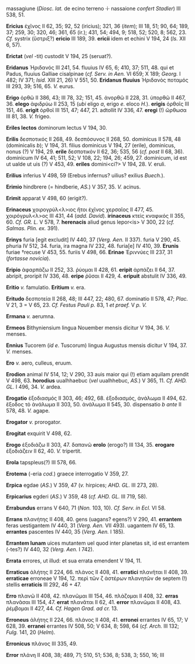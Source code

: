 massagiune (*Diosc. lat.* de ecino terreno ·i· nassaione *confert
Stadler*) III 538, 51.

**Ericius** ἐχῖνος II 62, 35; 92, 52 (iricius); 321, 36 (*item*); III
18, 51; 90, 64; 189, 37; 259, 30; 320, 46; 361, 65 (ir.); 431, 54; 494,
9; 518, 52; 520, 8; 562, 23. *Cf.* systrix (ὕστριξ?) **ericio** III 189,
39. **ericii** idem et echini V 194, 24 (*Is.* XII 6, 57).

**Erictat** (*vel* -tit) custodit V 194, 25 (seruat?).

**Eridanus** Ἠριδανός III 241, 54. fluuius IV 65, 6; 410, 37; 511, 48.
qui et Padus, fluuius Galliae cisalpinae (*cf. Serv. in Aen.* VI 659; X
189; *Georg.* I 482; IV 371; *Isid.* XIII 21, 26) V 551, 50. **Eridanus
fluuius** Ἠριδανὸς ποταμός III 293, 39; 516, 65. *V.* eurus.

**Erigo** ὀρθῶ II 386, 43; III 78, 32; 151, 45. ἀνορθῶ II 228, 31.
ὑπορθῶ II 467, 36. **elego** ἀφιδρύω II 253, 15 (*ubi* eligo *a*, erigo
*e.* eloco *H.*). **erigis** ὀρθοῖς III 151, 46. **erigit** ὀρθοῖ III
151, 47; 447, 21. adtollit IV 336, 47. **eregi** (!) ὤρθωσα III 81, 38.
*V.* frigeo.

**Eriles lectos** dominorum lectus V 194, 30.

**Erilis** δεσποτικός II 268, 49. δεσπόσυνος II 268, 50. dominicus II
578, 48 (dominicalis *b*); V 194, 31. filius dominicus V 194, 27
(erile), dominicus, nonus (?) V 194, 29. **erile** δεσποτικόν II 62, 36;
535, 56 (*cf. post* II 68, 36). dominicum IV 64, 41; 511, 52; V 108, 22;
194, 26; 459, 27. dominicum, id est ut ualde ut uis (?) V 453, 49.
**eriles** domini\<ci?\> V 194, 28. *V.* eruli.

**Erilius** inferius V 498, 59 (Erebus infernus? uilius? exilius
*Buech.*).

**Erimio** hindbrere (= hindberie, *AS.*) V 357, 35. *V.* acinus.

**Erimit** apparat V 498, 60 (erigit?).

**Erinaceus** χοιρογρύλ\<λ\>ιος ἤτοι ἐχῖ­νος χερσαῖος II 477, 45.
χοιρόγρυλ\<λ\>ος III 431, 44 (*add. David*). **irinaceus** κτεὶς
κναφικός II 355, 60. *Cf. GR. L.* V 578, 7. **herenacis** aliud genus
lepor\<is\> V 300, 22 (*cf. Salmas. Plin. ex.* 391).

**Erinys** furia [egit excludit] IV 440, 37 (*Verg. Aen.* II 337).
furia V 290, 45. phuria IV 512, 34. furia, ira magna IV 232, 48.
furia[e] IV 410, 39. **Erunis** furiae †recuse V 453, 55. furiis V
498, 66. **Erinae** Ἐριννύες III 237, 31 (*fortasse novicia*).

**Eripio** ἀφαρπάζω II 252, 33. ῥύομαι II 428, 61. **eripit** ἁρπάζει II
64, 37. abripit, proripit IV 336, 48. **eripe** ῥῦσαι II 429, 4.
**eripuit** abstulit IV 336, 49.

**Eritio** *v.* famulatio. **Eritium** *v.* era.

**Eritudo** δεσποτεία II 268, 48; III 447, 22; 480, 67. dominatio II
578, 47; *Plac.* V 21, 3 = V 65, 23. *Cf. Festus Pauli p.* 83, 1 *et
praef.* V *p. V.*

**Ermana** *v.* aerumna.

**Ermeos** Bithyniensium lingua Nouember mensis dicitur V 194, 36. *V.*
menses.

**Ennius** Tucorem (*id e.* Tuscorum) lingua Augustus mensis dicitur V
194, 37. *V.* menses.

**Ero** *v.* aero, culleus, eruum.

**Erodion** animal IV 514, 12; V 290, 33 auis maior qui (!) etiam
aquilam prendit V 498, 63. **horodius** uualhhaebuc (*vel* uualhhebuc,
*AS.*) V 365, 11. *Cf. AHD. GL.* I 496, 34. *V.* ardea.

**Erogatio** ἐξοδιασμός II 303, 46; 492, 68. ἐξοδιασμός, ἀνάλωμα II 494,
62. ἔξοδος τὸ ἀνάλωμα II 303, 50. ἀνάλωμα II 545, 30. dispensatio *b
ante* II 578, 48. *V.* agape.

**Erogator** *v.* prorogator.

**Erogitat** exquirit V 498, 62.

**Erogo** ἐξοδιάζω II 303, 47. δαπανῶ **erolo** (erogo?) III 134, 35.
**erogare** ἐξοδιάζειν II 62, 40. *V.* tripertit.

**Erola** tapspleus(?) III 578, 66.

**Erotema** (-eria *cod.*) graece interrogatio V 359, 27.

**Erpica** egdae (*AS.*) V 359, 47 (*v.* hirpices; *AHD. GL.* III 273,
28).

**Erpicarius** egderi (*AS.*) V 359, 48 (*cf. AHD. GL.* III 719, 58).

**Errabundus** errans V 640, 71 (*Non.* 103, 10). *Cf. Serv. in Ecl.* VI
58.

**Errans** πλανήτης II 408, 40. gens (uagans? egens?) V 290, 41.
**errantem** feras uestigantem IV 440, 31 (*Verg. Aen.* VII 493).
uagantem IV 65, 13. **errantes** pascentes IV 440, 35 (*Verg. Aen.* I
185).

**Errantem lunam** uices mutantem uel quod inter planetas sit, id est
errantem (-tes?) IV 440, 32 (*Verg. Aen.* I 742).

**Errata** errores, ut illud: et sua errata emendent V 194, 11.

**Erraticus** ἀλήτης II 224, 66. πλάνος II 408, 41. **erratici**
πλανῆται II 408, 39. **erraticae** erroneae V 194, 12. περὶ τῶν ζ
ἀστέρων πλανητῶν de septem (!) stellis **erraticis** III 292, 46 + 47.

**Erro** πλανῶ II 408, 42. πλανῶμαι III 154, 46. πλάζομαι II 408, 32.
**erras** πλανᾶσαι III 154, 47. **errat** πλανᾶται II 62, 41. **error**
πλανῶμαι II 408, 43. ῥέμβομαι II 427, 44. *Cf. Hagen Grad. ad cr.* 13.

**Erroneus** ἀλήτης II 224, 66. πλάνος II 408, 41. **erronei** errantes
IV 65, 17; V 628, 39. **erranei** errantes IV 508, 50; V 634, 8; 598, 64
(*cf. Arch.* III 132; *Fulg.* 141, 20 (*Helm*).

**Erronicus** πλάνος III 335, 49.

**Error** πλάνη II 408, 38; 489, 71; 510, 51; 536, 8; 538, 3; 550, 16;
III
